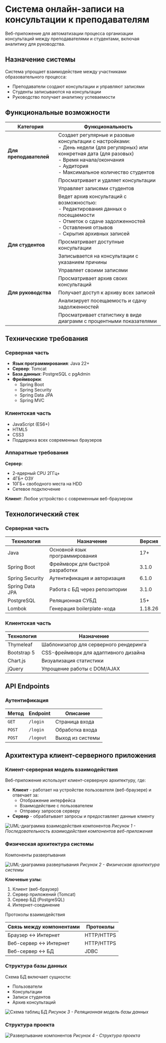 # Система онлайн-записи на консультации к преподавателям

Веб-приложение для автоматизации процесса организации консультаций между преподавателями и студентами, включая аналитику для руководства.

## Назначение системы

Система упрощает взаимодействие между участниками образовательного процесса:
- Преподаватели создают консультации и управляют записями
- Студенты записываются на консультации
- Руководство получает аналитику успеваемости

## Функциональные возможности

| Категория         | Функциональность |
|-------------------|------------------|
| **Для преподавателей** | Создает регулярные и разовые консультации с настройками: <br>- День недели (для регулярных) или конкретная дата (для разовых) <br>- Время начала/окончания <br>- Аудитория <br>- Максимальное количество студентов |
| | Просматривает и удаляет консультации |
| | Управляет записями студентов |
| | Ведет архив консультаций с возможностью: <br>- Редактирования данных о посещаемости <br>- Отметок о сдаче задолженностей <br>- Оставления отзывов <br>- Скрытия архивных записей |
| **Для студентов** | Просматривает доступные консультации |
| | Записывается на консультации с указанием причины |
| | Управляет своими записями |
| | Просматривает архив своих консультаций |
| **Для руководства** | Получает доступ к архиву всех записей |
| | Анализирует посещаемость и сдачу задолженностей |
| | Просматривает статистику в виде диаграмм с процентными показателями |

## Технические требования

### Серверная часть
- **Язык программирования**: Java 22+
- **Сервер**: Tomcat
- **База данных**: PostgreSQL с pgAdmin
- **Фреймворки**:
  - Spring Boot
  - Spring Security
  - Spring Data JPA
  - Spring MVC

### Клиентская часть
- JavaScript (ES6+)
- HTML5
- CSS3
- Поддержка всех современных браузеров

### Аппаратные требования
**Сервер**:
- 2-ядерный CPU 2ГГц+
- 4ГБ+ ОЗУ
- 10ГБ+ свободного места на HDD
- Сетевое подключение

**Клиент**:
Любое устройство с современным веб-браузером

## Технологический стек

### Серверная часть
| Технология | Назначение | Версия |
|------------|------------|--------|
| Java | Основной язык программирования | 17+ |
| Spring Boot | Фреймворк для быстрой разработки | 3.1.0 |
| Spring Security | Аутентификация и авторизация | 6.1.0 |
| Spring Data JPA | Работа с БД через репозитории | 3.1.0 |
| PostgreSQL | Реляционная СУБД | 15+ |
| Lombok | Генерация boilerplate-кода | 1.18.26 |

### Клиентская часть
| Технология | Назначение |
|------------|------------|
| Thymeleaf | Шаблонизатор для серверного рендеринга |
| Bootstrap 5 | CSS-фреймворк для адаптивного дизайна |
| Chart.js | Визуализация статистики |
| jQuery | Упрощение работы с DOM/AJAX |

## API Endpoints

### Аутентификация
| Метод | Endpoint | Описание |
|-------|----------|----------|
| `GET` | `/login` | Страница входа |
| `POST` | `/login` | Обработка входа |
| `POST` | `/logout` | Выход из системы |

## Архитектура клиент-серверного приложения

### Клиент-серверная модель взаимодействия

Веб-приложение использует клиент-серверную архитектуру, где:
- **Клиент** - работает на устройстве пользователя (веб-браузере) и отвечает за:
  - Отображение интерфейса
  - Взаимодействие с пользователем
  - Отправку запросов серверу
- **Сервер** - обрабатывает запросы и предоставляет данные клиенту

![UML-диаграмма взаимодействия компонентов](https://raw.githubusercontent.com/dashya19/university-consultations/main/imagefiles/Архитектура.png)
*Рисунок 1 - Последовательность взаимодействия компонентов веб-приложения*

### Физическая архитектура системы

Компоненты развертывания

![UML-диаграмма развертывания](https://raw.githubusercontent.com/dashya19/university-consultations/main/imagefiles/imagefile3.png)
*Рисунок 2 - Физическая архитектура системы*

**Ключевые узлы:**
1. Клиент (веб-браузер)
2. Сервер приложений (Tomcat)
3. Сервер БД (PostgreSQL)
4. Интернет-соединение

Протоколы взаимодействия

| Связь между компонентами | Протоколы |
|--------------------------|-----------|
| Браузер ↔ Интернет | HTTP/HTTPS |
| Веб-сервер ↔ Интернет | HTTP/HTTPS |
| Веб-сервер ↔ БД | JDBC |

### Структура базы данных

Схема БД включает сущности:
- Пользователи
- Консультации
- Записи студентов
- Архив консультаций

![Схема таблиц БД](https://raw.githubusercontent.com/dashya19/university-consultations/main/imagefiles/ДиаграммаКлассов.png)
*Рисунок 3 - Реляционная модель базы данных*

### Структура проекта
![Развертывание компонентов](https://raw.githubusercontent.com/dashya19/university-consultations/main/imagefiles/imagefile1.png)
*Рисунок 4 - Структура проекта*
